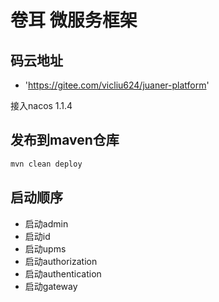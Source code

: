 # 卷耳 微服务框架

## 码云地址
- 'https://gitee.com/vicliu624/juaner-platform'

接入nacos 1.1.4

## 发布到maven仓库

```cmd
mvn clean deploy
```

## 启动顺序
- 启动admin
- 启动id
- 启动upms
- 启动authorization
- 启动authentication
- 启动gateway
